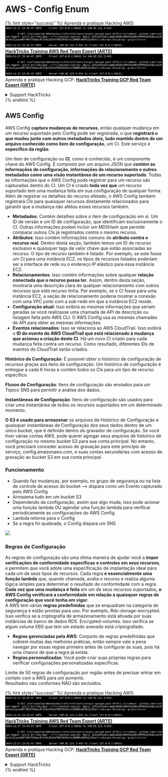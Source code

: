 # AWS - Config Enum

{% hint style="success" %}
Aprenda e pratique Hacking AWS:<img src="../../../../.gitbook/assets/image (1).png" alt="" data-size="line">[**HackTricks Training AWS Red Team Expert (ARTE)**](https://training.hacktricks.xyz/courses/arte)<img src="../../../../.gitbook/assets/image (1).png" alt="" data-size="line">\
Aprenda e pratique Hacking GCP: <img src="../../../../.gitbook/assets/image (2).png" alt="" data-size="line">[**HackTricks Training GCP Red Team Expert (GRTE)**<img src="../../../../.gitbook/assets/image (2).png" alt="" data-size="line">](https://training.hacktricks.xyz/courses/grte)

<details>

<summary>Support HackTricks</summary>

* Confira os [**planos de assinatura**](https://github.com/sponsors/carlospolop)!
* **Junte-se ao** 💬 [**grupo do Discord**](https://discord.gg/hRep4RUj7f) ou ao [**grupo do telegram**](https://t.me/peass) ou **siga**-nos no **Twitter** 🐦 [**@hacktricks\_live**](https://twitter.com/hacktricks\_live)**.**
* **Compartilhe truques de hacking enviando PRs para o** [**HackTricks**](https://github.com/carlospolop/hacktricks) e [**HackTricks Cloud**](https://github.com/carlospolop/hacktricks-cloud) repositórios do github.

</details>
{% endhint %}

## AWS Config

AWS Config **captura mudanças de recursos**, então qualquer mudança em um recurso suportado pelo Config pode ser registrada, o que **registrará o que mudou junto com outros metadados úteis, tudo mantido dentro de um arquivo conhecido como item de configuração**, um CI. Este serviço é **específico da região**.

Um item de configuração ou **CI**, como é conhecido, é um componente chave do AWS Config. É composto por um arquivo JSON que **contém as informações de configuração, informações de relacionamento e outros metadados como uma visão instantânea de um recurso suportado**. Todas as informações que o AWS Config pode registrar para um recurso são capturadas dentro do CI. Um CI é criado **toda vez que** um recurso suportado tem uma mudança feita em sua configuração de qualquer forma. Além de registrar os detalhes do recurso afetado, o AWS Config também registrará CIs para quaisquer recursos diretamente relacionados para garantir que a mudança não afetou esses recursos também.

* **Metadados**: Contém detalhes sobre o item de configuração em si. Um ID de versão e um ID de configuração, que identificam exclusivamente o CI. Outras informações podem incluir um MD5Hash que permite comparar outros CIs já registrados contra o mesmo recurso.
* **Atributos**: Isso contém informações comuns de **atributo contra o recurso real**. Dentro desta seção, também temos um ID de recurso exclusivo e quaisquer tags de valor chave que estão associadas ao recurso. O tipo de recurso também é listado. Por exemplo, se este fosse um CI para uma instância EC2, os tipos de recursos listados poderiam ser a interface de rede ou o endereço IP elástico para essa instância EC2.
* **Relacionamentos**: Isso contém informações sobre qualquer **relação conectada que o recurso possa ter**. Assim, dentro desta seção, mostraria uma descrição clara de qualquer relacionamento com outros recursos que este recurso tinha. Por exemplo, se o CI fosse para uma instância EC2, a seção de relacionamento poderia mostrar a conexão com uma VPC junto com a sub-rede em que a instância EC2 reside.
* **Configuração atual:** Isso exibirá as mesmas informações que seriam geradas se você realizasse uma chamada de API de descrição ou listagem feita pelo AWS CLI. O AWS Config usa as mesmas chamadas de API para obter as mesmas informações.
* **Eventos relacionados**: Isso se relaciona ao AWS CloudTrail. Isso exibirá o **ID do evento do AWS CloudTrail que está relacionado à mudança que acionou a criação deste CI**. Há um novo CI criado para cada mudança feita contra um recurso. Como resultado, diferentes IDs de eventos do CloudTrail serão criados.

**Histórico de Configuração**: É possível obter o histórico de configuração de recursos graças aos itens de configuração. Um histórico de configuração é entregue a cada 6 horas e contém todos os CIs para um tipo de recurso específico.

**Fluxos de Configuração**: Itens de configuração são enviados para um Tópico SNS para permitir a análise dos dados.

**Instantâneas de Configuração**: Itens de configuração são usados para criar uma instantânea de todos os recursos suportados em um determinado momento.

**O S3 é usado para armazenar** os arquivos de Histórico de Configuração e quaisquer instantâneas de Configuração dos seus dados dentro de um único bucket, que é definido dentro do gravador de configuração. Se você tiver várias contas AWS, pode querer agregar seus arquivos de histórico de configuração no mesmo bucket S3 para sua conta principal. No entanto, você precisará conceder acesso de gravação para este princípio de serviço, config.amazonaws.com, e suas contas secundárias com acesso de gravação ao bucket S3 em sua conta principal.

### Funcionamento

* Quando faz mudanças, por exemplo, no grupo de segurança ou na lista de controle de acesso do bucket —> dispara como um Evento capturado pelo AWS Config
* Armazena tudo em um bucket S3
* Dependendo da configuração, assim que algo muda, isso pode acionar uma função lambda OU agendar uma função lambda para verificar periodicamente as configurações do AWS Config
* Lambda retorna para o Config
* Se a regra foi quebrada, o Config dispara um SNS

![](<../../../../.gitbook/assets/image (126).png>)

### Regras de Configuração

As regras de configuração são uma ótima maneira de ajudar você a **impor verificações de conformidade específicas** **e controles em seus recursos**, e permitem que você adote uma especificação de implantação ideal para cada um de seus tipos de recursos. Cada regra **é essencialmente uma função lambda** que, quando chamada, avalia o recurso e realiza alguma lógica simples para determinar o resultado de conformidade com a regra. **Cada vez que uma mudança é feita** em um de seus recursos suportados, **o AWS Config verificará a conformidade em relação a quaisquer regras de configuração que você tenha em vigor**.\
A AWS tem várias **regras predefinidas** que se enquadram na categoria de segurança e estão prontas para uso. Por exemplo, Rds-storage-encrypted. Isso verifica se a criptografia de armazenamento está ativada por suas instâncias de banco de dados RDS. Encrypted-volumes. Isso verifica se algum volume EBS que tem um estado anexado está criptografado.

* **Regras gerenciadas pela AWS**: Conjunto de regras predefinidas que cobrem muitas das melhores práticas, então sempre vale a pena navegar por essas regras primeiro antes de configurar as suas, pois há uma chance de que a regra já exista.
* **Regras personalizadas**: Você pode criar suas próprias regras para verificar configurações personalizadas específicas.

Limite de 50 regras de configuração por região antes de precisar entrar em contato com a AWS para um aumento.\
Resultados não conformes NÃO são excluídos.

{% hint style="success" %}
Aprenda e pratique Hacking AWS:<img src="../../../../.gitbook/assets/image (1).png" alt="" data-size="line">[**HackTricks Training AWS Red Team Expert (ARTE)**](https://training.hacktricks.xyz/courses/arte)<img src="../../../../.gitbook/assets/image (1).png" alt="" data-size="line">\
Aprenda e pratique Hacking GCP: <img src="../../../../.gitbook/assets/image (2).png" alt="" data-size="line">[**HackTricks Training GCP Red Team Expert (GRTE)**<img src="../../../../.gitbook/assets/image (2).png" alt="" data-size="line">](https://training.hacktricks.xyz/courses/grte)

<details>

<summary>Support HackTricks</summary>

* Confira os [**planos de assinatura**](https://github.com/sponsors/carlospolop)!
* **Junte-se ao** 💬 [**grupo do Discord**](https://discord.gg/hRep4RUj7f) ou ao [**grupo do telegram**](https://t.me/peass) ou **siga**-nos no **Twitter** 🐦 [**@hacktricks\_live**](https://twitter.com/hacktricks\_live)**.**
* **Compartilhe truques de hacking enviando PRs para o** [**HackTricks**](https://github.com/carlospolop/hacktricks) e [**HackTricks Cloud**](https://github.com/carlospolop/hacktricks-cloud) repositórios do github.

</details>
{% endhint %}
